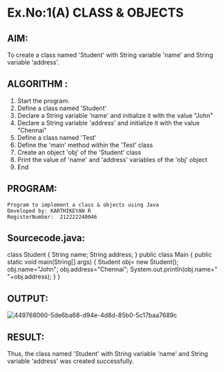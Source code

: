 # Ex.No:1(A) CLASS & OBJECTS

## AIM:
To create a class named 'Student' with String variable 'name' and String variable 'address'.

## ALGORITHM :
1.	Start the program.
2.	Define a class named 'Student'
3.	Declare a String variable 'name' and initialize it with the value "John"
4.	Declare a String variable 'address' and initialize it with the value "Chennai"
5.	Define a class named 'Test'
6.	Define the 'main' method within the 'Test' class
7.	Create an object 'obj' of the 'Student' class
8.	Print the value of 'name' and 'address' variables of the 'obj' object
9.	End



## PROGRAM:
 ```
Program to implement a class & objects using Java
Developed by: KARTHIKEYAN R
RegisterNumber:  212222240046

```

## Sourcecode.java:
class Student
{
    String name;
    String address;
}
public class Main {
    public static void main(String[] args) {
        Student obj= new Student();        
        obj.name="John";
        obj.address="Chennai";
        System.out.println(obj.name+" "+obj.address);
    }
}

## OUTPUT:
![449768060-5de6ba68-d94e-4d8d-85b0-5c17baa7689c](https://github.com/user-attachments/assets/cb098ad0-a783-4e5f-8b71-1a6aab5ac59e)

## RESULT:
Thus, the class named 'Student' with String variable 'name' and String variable 'address' was created successfully.
